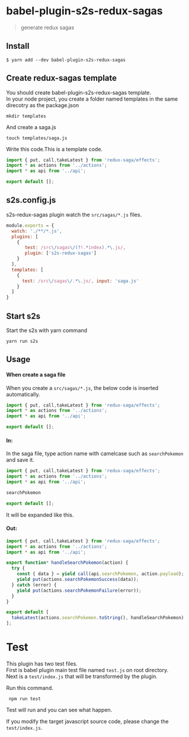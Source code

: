 # babel-plugin-s2s-redux-sagas

> generate redux sagas

## Install

```
$ yarn add --dev babel-plugin-s2s-redux-sagas
```

## Create redux-sagas template

You should create babel-plugin-s2s-redux-sagas template. \
In your node project, you create a folder named templates in the same direcotry as the package.json

`mkdir templates`

And create a saga.js

`touch templates/saga.js`

Write this code.This is a template code.

```js
import { put, call,takeLatest } from 'redux-saga/effects';
import * as actions from '../actions';
import * as api from '../api';

export default [];
```

## s2s.config.js

s2s-redux-sagas plugin watch the `src/sagas/*.js` files.

```js
module.exports = {
  watch: './**/*.js',
  plugins: [
    {
       test: /src\/sagas\/(?!.*index).*\.js/,
       plugin: ['s2s-redux-sagas']
    }
  ],
  templates: [
    {
      test: /src\/sagas\/.*\.js/, input: 'saga.js'
    }
  ]
}
```
## Start s2s

Start the s2s with yarn command

`yarn run s2s`

## Usage

#### When create a saga file

When you create a `src/sagas/*.js`, the below code is inserted automatically.

```js
import { put, call,takeLatest } from 'redux-saga/effects';
import * as actions from '../actions';
import * as api from '../api';

export default [];
```

#### In:

In the saga file, type action name with camelcase such as `searchPokemon` and save it.

```js
import { put, call,takeLatest } from 'redux-saga/effects';
import * as actions from '../actions';
import * as api from '../api';

searchPokemon

export default [];
```

It will be expanded like this.

#### Out:

```js
import { put, call,takeLatest } from 'redux-saga/effects';
import * as actions from '../actions';
import * as api from '../api';

export function* handleSearchPokemon(action) {
  try {
    const { data } = yield call(api.searchPokemon, action.payload);
    yield put(actions.searchPokemonSuccess(data));
  } catch (error) {
    yield put(actions.searchPokemonFailure(error));
  }
}

export default [
  takeLatest(actions.searchPokemon.toString(), handleSearchPokemon)
];
```

# Test

This plugin has two test files. \
First is babel plugin main test file named `test.js` on root directory. \
Next is a `test/index.js` that will be transformed by the plugin.

Run this command.

` npm run test`

Test will run and you can see what happen.

If you modify the target javascript source code, please change the `test/index.js`.
